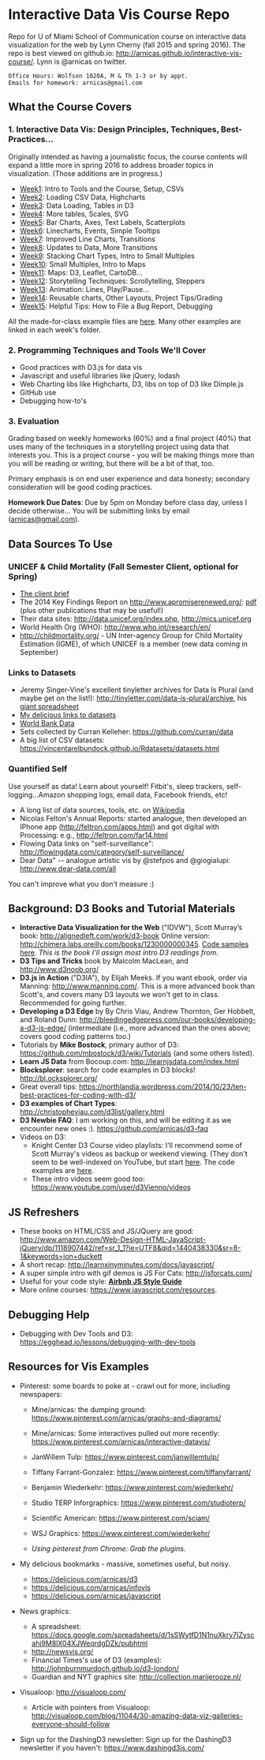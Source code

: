 # Interactive Data Vis Course Repo

Repo for U of Miami School of Communication course on interactive data visualization for the web by Lynn Cherny (fall 2015 and spring 2016).  The repo is best viewed on github.io: http://arnicas.github.io/interactive-vis-course/. Lynn is @arnicas on twitter.

    Office Hours: Wolfson 1020A, M & Th 1-3 or by appt.
    Emails for homework: arnicas@gmail.com

## What the Course Covers

### 1. Interactive Data Vis: Design Principles, Techniques, Best-Practices...

Originally intended as having a journalistic focus, the course contents will expand a little more in spring 2016 to address broader topics in visualization. (Those additions are in progress.)

* [Week1](Week1): Intro to Tools and the Course, Setup, CSVs
* [Week2](Week2): Loading CSV Data, Highcharts
* [Week3](Week3): Data Loading, Tables in D3
* [Week4](Week4): More tables, Scales, SVG
* [Week5](Week5): Bar Charts, Axes, Text Labels, Scatterplots
* [Week6](Week6): Linecharts, Events, Simple Tooltips
* [Week7](Week7): Improved Line Charts, Transitions
* [Week8](Week8): Updates to Data, More Transitions
* [Week9](Week9): Stacking Chart Types, Intro to Small Multiples
* [Week10](Week10): Small Multiples, Intro to Maps
* [Week11](Week11): Maps: D3, Leaflet, CartoDB...
* [Week12](Week12): Storytelling Techniques: Scrollytelling, Steppers
* [Week13](Week13): Animation: Lines, Play/Pause...
* [Week14](Week14):  Reusable charts, Other Layouts, Project Tips/Grading
* [Week15](Week15): Helpful Tips: How to File a Bug Report, Debugging

All the made-for-class example files are [here](examples.html). Many other examples are linked in each week's folder.

### 2. Programming Techniques and Tools We'll Cover

* Good practices with D3.js for data vis
* Javascript and useful libraries like jQuery, lodash
* Web Charting libs like Highcharts, D3, libs on top of D3 like Dimple.js
* GitHub use
* Debugging how-to's

### 3. Evaluation

Grading based on weekly homeworks (60%) and a final project (40%) that uses many of the techniques in a storytelling project using data that interests you.  This is a project course - you will be making things more than you will be reading or writing, but there will be a bit of that, too.

Primary emphasis is on end user experience and data honesty; secondary consideration will be good coding practices.

**Homework Due Dates**: Due by 5pm on Monday before class day, unless I decide otherwise... You will be submitting links by email (arnicas@gmail.com).

## Data Sources To Use

### UNICEF & Child Mortality (Fall Semester Client, optional for Spring)

* [The client brief](miscfiles/APromiseRenewed_Brief_March2015.pdf)
* The 2014 Key Findings Report on http://www.apromiserenewed.org/: [pdf](http://www.apromiserenewed.org/wp-content/uploads/2015/07/A-Promise-Renewed-2014-Key-Findings.pdf) (plus other publications that may be useful!)
* Their data sites: http://data.unicef.org/index.php, http://mics.unicef.org
* World Health Org (WHO): http://www.who.int/research/en/
* http://childmortality.org/ - UN Inter-agency Group for Child Mortality Estimation (IGME), of which UNICEF is a member (new data coming in September)

### Links to Datasets

* Jeremy Singer-Vine's excellent tinyletter archives for Data Is Plural (and maybe get on the list!): http://tinyletter.com/data-is-plural/archive, his [giant spreadsheet](https://docs.google.com/spreadsheets/d/1wZhPLMCHKJvwOkP4juclhjFgqIY8fQFMemwKL2c64vk/edit#gid=0)
* [My delicious links to datasets](https://delicious.com/arnicas/datasets)
* [World Bank Data](http://data.worldbank.org/)
* Sets collected by Curran Kelleher: https://github.com/curran/data
* A big list of CSV datasets: https://vincentarelbundock.github.io/Rdatasets/datasets.html


### Quantified Self

Use yourself as data! Learn about yourself! Fitbit's, sleep trackers, self-logging...Amazon shopping logs, email data, Facebook friends, etc!

* A long list of data sources, tools, etc. on [Wikipedia](https://en.wikipedia.org/wiki/Quantified_Self)
* Nicolas Felton's Annual Reports: started analogue, then developed an IPhone app (http://feltron.com/apps.html) and got digital with Processing: e.g., http://feltron.com/far14.html
* Flowing Data links on "self-surveillance": http://flowingdata.com/category/self-surveillance/
* Dear Data" -- analogue artistic vis by @stefpos and @giogialupi: http://www.dear-data.com/all

You can't improve what you don't measure :)


## Background: D3 Books and Tutorial Materials

* **Interactive Data Visualization for the Web** ("IDVW"), Scott Murray’s book: http://alignedleft.com/work/d3-book
Online version: http://chimera.labs.oreilly.com/books/1230000000345.  [Code samples here](https://github.com/alignedleft/d3-book). *This is the book I'll assign most intro D3 readings from.*
* **D3 Tips and Tricks** book by Malcolm MacLean, and http://www.d3noob.org/
* **D3.js in Action** ("D3IA"), by Elijah Meeks.  If you want ebook, order via Manning: http://www.manning.com/.  This is a more advanced book than Scott's, and covers many D3 layouts we won't get to in class.  Recommended for going further.
* **Developing a D3 Edge** by By Chris Viau, Andrew Thornton, Ger Hobbelt, and Roland Dunn: http://bleedingedgepress.com/our-books/developing-a-d3-js-edge/ (intermediate (i.e., more advanced than the ones above; covers good coding patterns too.)
* Tutorials by **Mike Bostock**, primary author of D3: https://github.com/mbostock/d3/wiki/Tutorials (and some others listed).
* **Learn JS Data** from Bocoup.com: http://learnjsdata.com/index.html
* **Blocksplorer**: search for code examples in D3 blocks! http://bl.ocksplorer.org/
* Great overall tips: https://northlandia.wordpress.com/2014/10/23/ten-best-practices-for-coding-with-d3/
* **D3 examples of Chart Types**: http://christopheviau.com/d3list/gallery.html
* **D3 Newbie FAQ**: I am working on this, and will be editing it as we encounter new ones :). https://github.com/arnicas/d3-faq
* Videos on D3:
    * Knight Center D3 Course video playlists: I'll recommend some of Scott Murray's videos as backup or weekend viewing. (They don't seem to be well-indexed on YouTube, but start [here](https://www.youtube.com/user/KnightCenterMOOC/playlists).  The code examples are [here](https://github.com/alignedleft/data-vis-d3).
    * These intro videos seem good too: https://www.youtube.com/user/d3Vienno/videos


## JS Refreshers

* These books on HTML/CSS and JS/JQuery are good: http://www.amazon.com/Web-Design-HTML-JavaScript-jQuery/dp/1118907442/ref=sr_1_1?ie=UTF8&qid=1440438330&sr=8-1&keywords=jon+duckett
* A short recap: http://learnxinyminutes.com/docs/javascript/
* A super simple intro with gif demos is JS For Cats: http://jsforcats.com/
* Useful for your code style: **[Airbnb JS Style Guide](https://github.com/airbnb/javascript/tree/master/es5)**
* More online courses: https://www.javascript.com/resources.


## Debugging Help

* Debugging with Dev Tools and D3: https://egghead.io/lessons/debugging-with-dev-tools

## Resources for Vis Examples

* Pinterest: some boards to poke at - crawl out for more, including newspapers:
    * Mine/arnicas: the dumping ground:
        https://www.pinterest.com/arnicas/graphs-and-diagrams/
    * Mine/arnicas: Some interactives pulled out more recently: https://www.pinterest.com/arnicas/interactive-datavis/
    * JanWillem Tulp: https://www.pinterest.com/janwillemtulp/
    * Tiffany Farrant-Gonzalez: https://www.pinterest.com/tiffanyfarrant/
    * Benjamin Wiederkehr: https://www.pinterest.com/wiederkehr/
    * Studio TERP Inforgraphics: https://www.pinterest.com/studioterp/
    * Scientific American: https://www.pinterest.com/sciam/
    * WSJ Graphics: https://www.pinterest.com/wiederkehr/

    * *Using pinterest from Chrome: Grab the plugins.*

* My delicious bookmarks - massive, sometimes useful, but noisy.
    * https://delicious.com/arnicas/d3
    * https://delicious.com/arnicas/infovis
    * https://delicious.com/arnicas/javascript

* News graphics:
    * A spreadsheet: https://docs.google.com/spreadsheets/d/1sSWytfD1N1nuXkry7IZyscahj9M8lX04XJWeqrdgDZk/pubhtml
    * http://newsvis.org/
    * Financial Times's use of D3 (examples): http://johnburnmurdoch.github.io/d3-london/
    * Guardian and NYT graphics site: http://collection.marijerooze.nl/
* Visualoop: http://visualoop.com/
    * Article with pointers from Visualoop: http://visualoop.com/blog/11044/30-amazing-data-viz-galleries-everyone-should-follow

* Sign up for the DashingD3 newsletter: Sign up for the DashingD3 newsletter if you haven't: https://www.dashingd3js.com/


